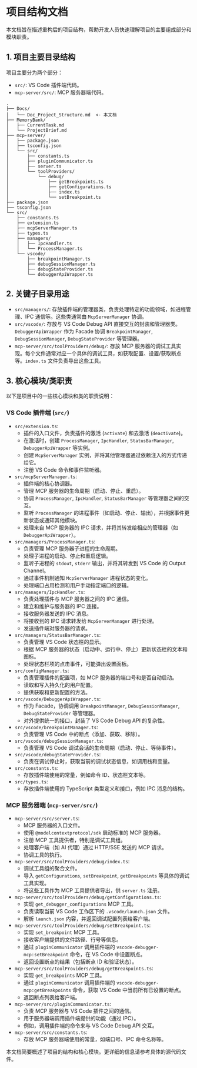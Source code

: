 # 项目结构文档

本文档旨在描述重构后的项目结构，帮助开发人员快速理解项目的主要组成部分和模块职责。

## 1. 项目主要目录结构

项目主要分为两个部分：

-   `src/`: VS Code 插件端代码。
-   `mcp-server/src/`: MCP 服务器端代码。

```
.
├── Docs/
│   └── Doc_Project_Structure.md  <- 本文档
├── MemoryBank/
│   ├── CurrentTask.md
│   └── ProjectBrief.md
├── mcp-server/
│   ├── package.json
│   ├── tsconfig.json
│   └── src/
│       ├── constants.ts
│       ├── pluginCommunicator.ts
│       ├── server.ts
│       └── toolProviders/
│           └── debug/
│               ├── getBreakpoints.ts
│               ├── getConfigurations.ts
│               ├── index.ts
│               └── setBreakpoint.ts
├── package.json
├── tsconfig.json
└── src/
    ├── constants.ts
    ├── extension.ts
    ├── mcpServerManager.ts
    ├── types.ts
    ├── managers/
    │   ├── IpcHandler.ts
    │   └── ProcessManager.ts
    └── vscode/
        ├── breakpointManager.ts
        ├── debugSessionManager.ts
        ├── debugStateProvider.ts
        └── debuggerApiWrapper.ts
```

## 2. 关键子目录用途

-   `src/managers/`: 存放插件端的管理器类，负责处理特定的功能领域，如进程管理、IPC 通信等。这些类通常由 `McpServerManager` 协调。
-   `src/vscode/`: 存放与 VS Code Debug API 直接交互的封装和管理器类。`DebuggerApiWrapper` 作为 Facade 协调 `BreakpointManager`, `DebugSessionManager`, `DebugStateProvider` 等管理器。
-   `mcp-server/src/toolProviders/debug/`: 存放 MCP 服务器的调试工具实现。每个文件通常对应一个具体的调试工具，如获取配置、设置/获取断点等。`index.ts` 文件负责导出这些工具。

## 3. 核心模块/类职责

以下是项目中的一些核心模块和类的职责说明：

### VS Code 插件端 (`src/`)

-   `src/extension.ts`:
    -   插件的入口文件，负责插件的激活 (`activate`) 和去激活 (`deactivate`)。
    -   在激活时，创建 `ProcessManager`, `IpcHandler`, `StatusBarManager`, `DebuggerApiWrapper` 等实例。
    -   创建 `McpServerManager` 实例，并将其他管理器通过依赖注入的方式传递给它。
    -   注册 VS Code 命令和事件监听器。
-   `src/mcpServerManager.ts`:
    -   插件端的核心协调器。
    -   管理 MCP 服务器的生命周期（启动、停止、重启）。
    -   协调 `ProcessManager`, `IpcHandler`, `StatusBarManager` 等管理器之间的交互。
    -   监听 `ProcessManager` 的进程事件（如启动、停止、输出），并根据事件更新状态或通知其他模块。
    -   处理来自 MCP 服务器的 IPC 请求，并将其转发给相应的管理器（如 `DebuggerApiWrapper`）。
-   `src/managers/ProcessManager.ts`:
    -   负责管理 MCP 服务器子进程的生命周期。
    -   处理子进程的启动、停止和重启逻辑。
    -   监听子进程的 `stdout`, `stderr` 输出，并将其转发到 VS Code 的 Output Channel。
    -   通过事件机制通知 `McpServerManager` 进程状态的变化。
    -   处理端口占用检测和用户手动指定端口的逻辑。
-   `src/managers/IpcHandler.ts`:
    -   负责处理插件与 MCP 服务器之间的 IPC 通信。
    -   建立和维护与服务器的 IPC 连接。
    -   接收服务器发送的 IPC 消息。
    -   将接收到的 IPC 请求转发给 `McpServerManager` 进行处理。
    -   发送插件端对服务器的请求。
-   `src/managers/StatusBarManager.ts`:
    -   负责管理 VS Code 状态栏的显示。
    -   根据 MCP 服务器的状态（启动中、运行中、停止）更新状态栏的文本和图标。
    -   处理状态栏项的点击事件，可能弹出设置面板。
-   `src/configManager.ts`:
    -   负责管理插件的配置项，如 MCP 服务器的端口号和是否自动启动。
    -   读取和写入持久化的用户配置。
    -   提供获取和更新配置的方法。
-   `src/vscode/DebuggerApiWrapper.ts`:
    -   作为 Facade，协调调用 `BreakpointManager`, `DebugSessionManager`, `DebugStateProvider` 等管理器。
    -   对外提供统一的接口，封装了 VS Code Debug API 的复杂性。
-   `src/vscode/breakpointManager.ts`:
    -   负责管理 VS Code 中的断点（添加、获取、移除）。
-   `src/vscode/debugSessionManager.ts`:
    -   负责管理 VS Code 调试会话的生命周期（启动、停止、等待事件）。
-   `src/vscode/debugStateProvider.ts`:
    -   负责在调试停止时，获取当前的调试状态信息，如调用栈和变量。
-   `src/constants.ts`:
    -   存放插件端使用的常量，例如命令 ID、状态栏文本等。
-   `src/types.ts`:
    -   存放插件端使用的 TypeScript 类型定义和接口，例如 IPC 消息的结构。

### MCP 服务器端 (`mcp-server/src/`)

-   `mcp-server/src/server.ts`:
    -   MCP 服务器的入口文件。
    -   使用 `@modelcontextprotocol/sdk` 启动标准的 MCP 服务器。
    -   注册 MCP 工具提供者，特别是调试工具组。
    -   处理客户端（如 AI 代理）通过 HTTP/SSE 发送的 MCP 请求。
    -   协调工具的执行。
-   `mcp-server/src/toolProviders/debug/index.ts`:
    -   调试工具组的聚合文件。
    -   导入 `getConfigurations`, `setBreakpoint`, `getBreakpoints` 等具体的调试工具实现。
    -   将这些工具作为 MCP 工具提供者导出，供 `server.ts` 注册。
-   `mcp-server/src/toolProviders/debug/getConfigurations.ts`:
    -   实现 `get_debugger_configurations` MCP 工具。
    -   负责读取当前 VS Code 工作区下的 `.vscode/launch.json` 文件。
    -   解析 `launch.json` 内容，并返回调试配置列表给客户端。
-   `mcp-server/src/toolProviders/debug/setBreakpoint.ts`:
    -   实现 `set_breakpoint` MCP 工具。
    -   接收客户端提供的文件路径、行号等信息。
    -   通过 `pluginCommunicator` 调用插件端的 `vscode-debugger-mcp:setBreakpoint` 命令，在 VS Code 中设置断点。
    -   返回设置断点的结果（包括断点 ID 和验证状态）。
-   `mcp-server/src/toolProviders/debug/getBreakpoints.ts`:
    -   实现 `get_breakpoints` MCP 工具。
    -   通过 `pluginCommunicator` 调用插件端的 `vscode-debugger-mcp:getBreakpoints` 命令，获取 VS Code 中当前所有已设置的断点。
    -   返回断点列表给客户端。
-   `mcp-server/src/pluginCommunicator.ts`:
    -   负责 MCP 服务器与 VS Code 插件之间的通信。
    -   用于服务器端调用插件端提供的功能（通过 IPC）。
    -   例如，调用插件端的命令来与 VS Code Debug API 交互。
-   `mcp-server/src/constants.ts`:
    -   存放 MCP 服务器端使用的常量，如端口号、IPC 命令名称等。

本文档简要概述了项目的结构和核心模块。更详细的信息请参考具体的源代码文件。